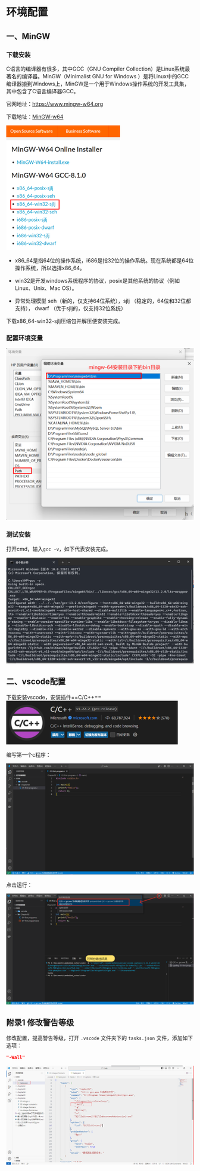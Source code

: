 # 环境配置

## 一、MinGW

### 下载安装

C语言的编译器有很多，其中GCC（GNU Compiler Collection）是Linux系统最著名的编译器。MinGW（Minimalist GNU for Windows ）是将Linux中的GCC编译器搬到Windows上，MinGW是一个用于Windows操作系统的开发工具集，其中包含了C语言编译器GCC。

官网地址：https://www.mingw-w64.org

下载地址：[MinGW-w64 ](https://sourceforge.net/projects/mingw-w64/files/mingw-w64/mingw-w64-release/)

<img src="./images/image-20240906130205253.png" alt="image-20240906130205253" style="zoom:50%;" />

- x86_64是指64位的操作系统，i686是指32位的操作系统。现在系统都是64位操作系统，所以选择x86_64。

- win32是开发windows系统程序的协议，posix是其他系统的协议（例如Linux、Unix、Mac OS）。

- 异常处理模型 seh（新的，仅支持64位系统），sjlj （稳定的，64位和32位都支持）， dwarf （优于sjlj的，仅支持32位系统）

下载x86_64-win32-sjlj压缩包并解压便安装完成。

### 配置环境变量

<img src="./images/image-20240906131240350.png" alt="image-20240906131240350" style="zoom:50%;" />

### 测试安装

打开cmd，输入`gcc -v`，如下代表安装完成。

<img src="./images/image-20240906131410327.png" alt="image-20240906131410327" style="zoom:50%;" />

## 二、vscode配置

下载安装vscode，安装插件==C/C++==<img src="./images/image-20240906132007692.png" alt="image-20240906132007692" style="zoom:50%;" />

编写第一个c程序：

<img src="./images/image-20240906132225231.png" alt="image-20240906132225231" style="zoom: 80%;" />

点击运行：

![image-20240906132852256](./images/image-20240906132852256.png)

## 附录1 修改警告等级

修改配置，提高警告等级，打开 `.vscode` 文件夹下的 `tasks.json` 文件，添加如下选项：

```json
"-Wall"
```

![](./images/warning01.png)